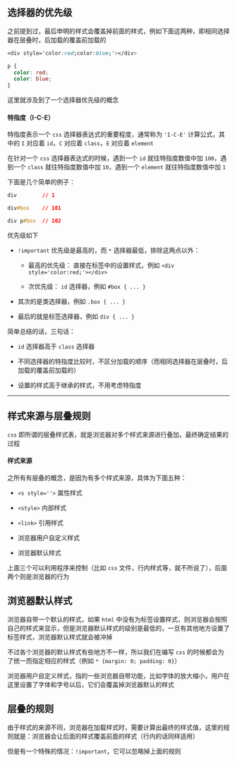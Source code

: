 ## 选择器的优先级

之前提到过，最后申明的样式会覆盖掉前面的样式，例如下面这两种，即相同选择器在层叠时，后加载的覆盖前加载的

```css
<div style='color:red;color:blue;'></div>

p {
  color: red;
  color: blue;
}
```

这里就涉及到了一个选择器优先级的概念

#### 特指度（I-C-E）

特指度表示一个 `css` 选择器表达式的重要程度，通常称为 `'I-C-E'` 计算公式，其中的 `I` 对应着 `id`，`C` 对应着 `class`，`E` 对应着 `element`

在针对一个 `css` 选择器表达式的时候，遇到一个 `id` 就往特指度数值中加 `100`，遇到一个 `class` 就往特指度数值中加 `10`，遇到一个 `element` 就往特指度数值中加 `1`

下面是几个简单的例子：

```css
div        // 1

div#box    // 101

div p#box  // 102
```

优先级如下

* `!important` 优先级是最高的，而 `*` 选择器最低，排除这两点以外：

  * 最高的优先级： 直接在标签中的设置样式，例如 `<div style='color:red;'></div>`

  * 次优先级： `id` 选择器，例如 `#box { ... }`

* 其次的是类选择器，例如 `.box { ... }`

* 最后的就是标签选择器，例如 `div { ... }`


简单总结的话，三句话：

* `id` 选择器高于 `class` 选择器

* 不同选择器的特指度比较时，不区分加载的顺序（而相同选择器在层叠时，后加载的覆盖前加载的）

* 设置的样式高于继承的样式，不用考虑特指度



----



## 样式来源与层叠规则

`css` 即所谓的层叠样式表，就是浏览器对多个样式来源进行叠加，最终确定结果的过程


#### 样式来源

之所有有层叠的概念，是因为有多个样式来源，具体为下面五种：

* `<s style=''>` 属性样式

* `<style>` 内部样式

* `<link>` 引用样式

* 浏览器用户自定义样式

* 浏览器默认样式

上面三个可以利用程序来控制（比如 `css` 文件，行内样式等，就不所说了），后面两个则是浏览器的行为



## 浏览器默认样式

浏览器自带一个默认的样式，如果 `html` 中没有为标签设置样式，则浏览器会按照自己的样式来显示，但是浏览器默认样式的级别是最低的，一旦有其他地方设置了标签样式，浏览器默认样式就会被冲掉

不过各个浏览器的默认样式有些地方不一样，所以我们在编写 `css` 的时候都会为了统一而指定相应的样式（例如 `* {margin: 0; padding: 0}`）

浏览器用户自定义样式，指的一些浏览器自带功能，比如字体的放大缩小，用户在这里设置了字体和字号以后，它们会覆盖掉浏览器默认的样式


## 层叠的规则

由于样式的来源不同，浏览器在加载样式时，需要计算出最终的样式值，这里的规则就是：浏览器会让后面的样式覆盖前面的样式（行内的话同样适用）

但是有一个特殊的情况：`!important`，它可以忽略掉上面的规则

